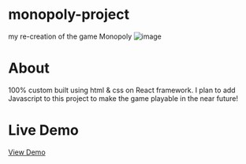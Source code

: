 # monopoly-project
my re-creation of the game Monopoly
![image](https://user-images.githubusercontent.com/84348911/235398297-473a569b-a220-47e5-b120-acec628fc3f4.png)

# About
100% custom built using html & css on React framework.
I plan to add Javascript to this project to make the game playable in the near future!

# Live Demo

<a href="https://www.google.com"> View Demo<a/>
